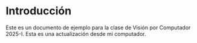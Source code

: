 # Introducción
Este es un documento de ejemplo para la clase de Visión por Computador 2025-I.
Esta es una actualización desde mi computador.